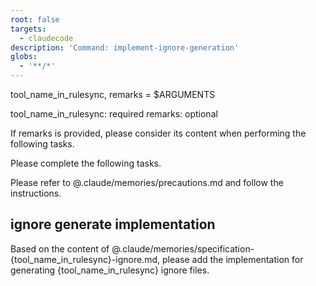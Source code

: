 ```yaml
---
root: false
targets:
  - claudecode
description: 'Command: implement-ignore-generation'
globs:
  - '**/*'
---
```


tool_name_in_rulesync, remarks = $ARGUMENTS

tool_name_in_rulesync: required
remarks: optional

If remarks is provided, please consider its content when performing the following tasks.

Please complete the following tasks.

Please refer to @.claude/memories/precautions.md and follow the instructions.

## ignore generate implementation

Based on the content of @.claude/memories/specification-{tool_name_in_rulesync}-ignore.md, please add the implementation for generating {tool_name_in_rulesync} ignore files.